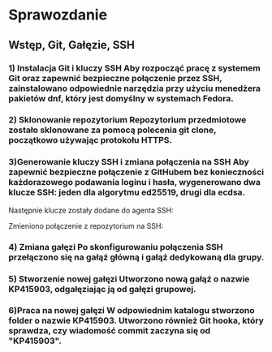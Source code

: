 # Sprawozdanie
## Wstęp, Git, Gałęzie, SSH
### 1) Instalacja Git i kluczy SSH Aby rozpocząć pracę z systemem Git oraz zapewnić bezpieczne połączenie przez SSH, zainstalowano odpowiednie narzędzia przy użyciu menedżera pakietów dnf, który jest domyślny w systemach Fedora.
### 2) Sklonowanie repozytorium Repozytorium przedmiotowe zostało sklonowane za pomocą polecenia git clone, początkowo używając protokołu HTTPS.
### 3)Generowanie kluczy SSH i zmiana połączenia na SSH Aby zapewnić bezpieczne połączenie z GitHubem bez konieczności każdorazowego podawania loginu i hasła, wygenerowano dwa klucze SSH: jeden dla algorytmu ed25519, drugi dla ecdsa.

Następnie klucze zostały dodane do agenta SSH:

Zmieniono połączenie z repozytorium na SSH:

### 4) Zmiana gałęzi Po skonfigurowaniu połączenia SSH przełączono się na gałąź główną i gałąź dedykowaną dla grupy.

### 5) Stworzenie nowej gałęzi Utworzono nową gałąź o nazwie KP415903, odgałęziając ją od gałęzi grupowej.

### 6)Praca na nowej gałęzi W odpowiednim katalogu stworzono folder o nazwie KP415903. Utworzono również Git hooka, który sprawdza, czy wiadomość commit zaczyna się od "KP415903".

